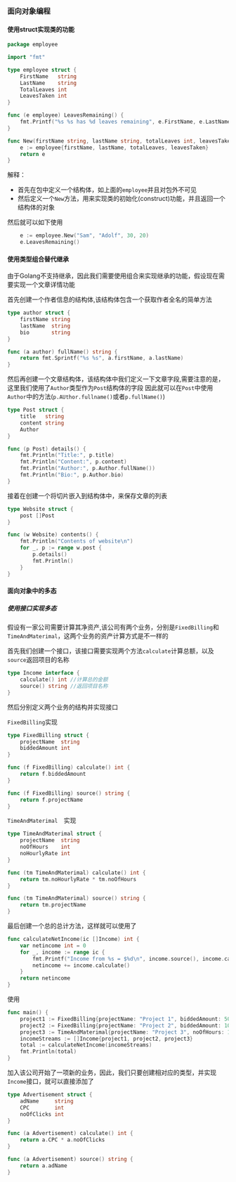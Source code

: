 ### 面向对象编程

#### 使用struct实现类的功能
```go
package employee

import "fmt"

type employee struct {
	FirstName   string
	LastName    string
	TotalLeaves int
	LeavesTaken int
}

func (e employee) LeavesRemaining() {
	fmt.Printf("%s %s has %d leaves remaining", e.FirstName, e.LastName, (e.TotalLeaves - e.LeavesTaken))
}

func New(firstName string, lastName string, totalLeaves int, leavesTaken int) employee {
	e := employee{firstName, lastName, totalLeaves, leavesTaken}
	return e
}
```
解释：
- 首先在包中定义一个结构体，如上面的`employee`并且对包外不可见
- 然后定义一个`New`方法，用来实现类的初始化(construct)功能，并且返回一个结构体的对象

然后就可以如下使用
```go
	e := employee.New("Sam", "Adolf", 30, 20)
    e.LeavesRemaining()
```

#### 使用类型组合替代继承
由于Golang不支持继承，因此我们需要使用组合来实现继承的功能，假设现在需要实现一个文章详情功能

首先创建一个作者信息的结构体,该结构体包含一个获取作者全名的简单方法
```go
type author struct {
	firstName string
	lastName  string
	bio       string
}

func (a author) fullName() string {
	return fmt.Sprintf("%s %s", a.firstName, a.lastName)
}
```

然后再创建一个文章结构体，该结构体中我们定义一下文章字段,需要注意的是，这里我们使用了`Author`类型作为`Post`结构体的字段
因此就可以在`Post`中使用`Author`中的方法(`p.AUthor.fullname()`或者`p.fullName()`)
```go
type Post struct {
	title   string
	content string
	Author
}

func (p Post) details() {
	fmt.Println("Title:", p.title)
	fmt.Println("Content:", p.content)
	fmt.Println("Author:", p.Author.fullName())
	fmt.Println("Bio:", p.Author.bio)
}
```

接着在创建一个将切片嵌入到结构体中，来保存文章的列表
```go
type Website struct {
	post []Post
}

func (w Website) contents() {
	fmt.Println("Contents of website\n")
	for _, p := range w.post {
		p.details()
		fmt.Println()
	}
}
```

#### 面向对象中的多态

##### 使用接口实现多态
假设有一家公司需要计算其净资产,该公司有两个业务，分别是`FixedBilling`和`TimeAndMaterimal`，这两个业务的资产计算方式是不一样的

首先我们创建一个接口，该接口需要实现两个方法`calculate`计算总额，以及`source`返回项目的名称
```go
type Income interface {
	calculate() int //计算总的金额
	source() string //返回项目名称
}
```

然后分别定义两个业务的结构并实现接口

`FixedBilling`实现
```go
type FixedBilling struct {
	projectName  string
	biddedAmount int
}

func (f FixedBilling) calculate() int {
	return f.biddedAmount
}

func (f FixedBilling) source() string {
	return f.projectName
}
```

`TimeAndMaterimal`　实现
```go
type TimeAndMaterimal struct {
	projectName  string
	noOfHours    int
	noHourlyRate int
}

func (tm TimeAndMaterimal) calculate() int {
	return tm.noHourlyRate * tm.noOfHours
}

func (tm TimeAndMaterimal) source() string {
	return tm.projectName
}
```

最后创建一个总的总计方法，这样就可以使用了
```go
func calculateNetIncome(ic []Income) int {
	var netincome int = 0
	for _, income := range ic {
		fmt.Printf("Income from %s = $%d\n", income.source(), income.calculate())
		netincome += income.calculate()
	}
	return netincome
}
```

使用
```go
func main() {
	project1 := FixedBilling{projectName: "Project 1", biddedAmount: 5000}
	project2 := FixedBilling{projectName: "Project 2", biddedAmount: 10000}
	project3 := TimeAndMaterimal{projectName: "Project 3", noOfHours: 160, noHourlyRate: 25}
	incomeStreams := []Income{project1, project2, project3}
	total := calculateNetIncome(incomeStreams)
	fmt.Println(total)
}
```

加入该公司开始了一项新的业务，因此，我们只要创建相对应的类型，并实现`Income`接口，就可以直接添加了
```go
type Advertisement struct {  
    adName     string
    CPC        int
    noOfClicks int
}

func (a Advertisement) calculate() int {  
    return a.CPC * a.noOfClicks
}

func (a Advertisement) source() string {  
    return a.adName
}
```